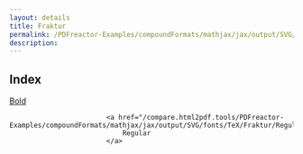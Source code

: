 ```yaml
---
layout: details
title: Fraktur
permalink: /PDFreactor-Examples/compoundFormats/mathjax/jax/output/SVG/fonts/TeX/Fraktur/
description: 
---
```


## Index
<div class="boxes">
                            <a href="/compare.html2pdf.tools/PDFreactor-Examples/compoundFormats/mathjax/jax/output/SVG/fonts/TeX/Fraktur/Bold/">
                                Bold
                            </a>

                            <a href="/compare.html2pdf.tools/PDFreactor-Examples/compoundFormats/mathjax/jax/output/SVG/fonts/TeX/Fraktur/Regular/">
                                Regular
                            </a>
</div>


